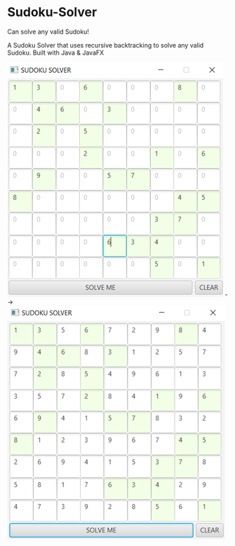 # Sudoku-Solver
Can solve any valid Sudoku!

A Sudoku Solver that uses recursive backtracking to solve any valid Sudoku.
Built with Java & JavaFX

![alt text](images/sudokuentered.PNG)
-->
![alt text](images/sudokusolved.PNG)
